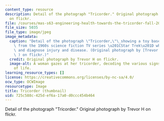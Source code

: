 ```yaml
---
content_type: resource
description: Detail of the photograph "Tricorder." Original photograph by Trevor H
  on flickr.
file: /courses/mas-s63-engineering-health-towards-the-tricorder-fall-2013/725c588c425def6a17a0d0ccc454b464_mas-s63f13-th.jpg
file_size: 5035
file_type: image/jpeg
image_metadata:
  caption: "Detail of the photograph \"Tricorder,\"\_showing a toy based on a device\
    \ from the 1960s science fiction TV series \u201CStar Trek\u201D which could detect\
    \ and diagnose injury and disease. (Original photograph by [Trevor H](http://www.flickr.com/photos/hartsell/4807880990/in/photostream/\
    \ ) on flickr.)"
  credit: Original photograph by Trevor H on flickr.
  image-alt: A woman gazes at her tricorder, decoding the various signs and signals
    of life.
learning_resource_types: []
license: https://creativecommons.org/licenses/by-nc-sa/4.0/
ocw_type: OCWImage
resourcetype: Image
title: Tricorder (thumbnail)
uid: 725c588c-425d-ef6a-17a0-d0ccc454b464
---
```

Detail of the photograph "Tricorder." Original photograph by Trevor H on flickr.
